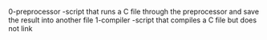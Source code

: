  0-preprocessor -script that runs a C file through the preprocessor and save the result into another file
1-compiler -script that compiles a C file but does not link
